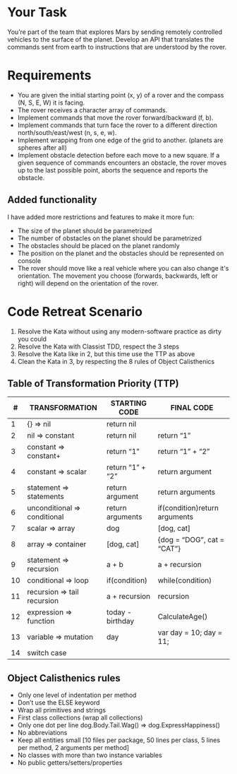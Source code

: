 # Your Task
You’re part of the team that explores Mars by sending remotely controlled vehicles to the surface of the planet. Develop an API that translates the commands sent from earth to instructions that are understood by the rover.

# Requirements
* You are given the initial starting point (x, y) of a rover and the compass (N, S, E, W) it is facing.
* The rover receives a character array of commands.
* Implement commands that move the rover forward/backward (f, b).
* Implement commands that turn face the rover to a different direction north/south/east/west (n, s, e, w).
* Implement wrapping from one edge of the grid to another. (planets are spheres after all)
* Implement obstacle detection before each move to a new square. If a given sequence of commands encounters an obstacle, the rover moves up to the last possible point, aborts the sequence and reports the obstacle.

## Added functionality
I have added more restrictions and features to make it more fun:
* The size of the planet should be parametrized
* The number of obstacles on the planet should be parametrized
* The obstacles should be placed on the planet randomly
* The position on the planet and the obstacles should be represented on console
* The rover should move like a real vehicle where you can also change it's orientation. The movement you choose (forwards, backwards, left or right) will depend on the orientation of the rover.

# Code Retreat Scenario
1. Resolve the Kata without using any modern-software practice as dirty you could
2. Resolve the Kata with Classist TDD, respect the 3 steps
3. Resolve the Kata like in 2, but this time use the TTP as above
4. Clean the Kata in 3, by respecting the 8 rules of Object Calisthenics

## Table of Transformation Priority (TTP)

| #  | TRANSFORMATION               | STARTING CODE    | FINAL CODE                    |
|----|------------------------------|------------------|-------------------------------|
| 1  | {} => nil                    | return nil       |                               |
| 2  | nil => constant              | return nil       | return “1”                    |
| 3  | constant => constant+        | return “1”       | return “1” + “2”              |
| 4  | constant => scalar           | return “1” + “2” | return argument               |
| 5  | statement => statements      | return argument  | return arguments              |
| 6  | unconditional => conditional | return arguments | if(condition)return arguments |
| 7  | scalar => array              | dog              | [dog, cat]                    |
| 8  | array => container           | [dog, cat]       | {dog = “DOG”, cat = “CAT”}    |
| 9  | statement => recursion       | a + b            | a + recursion                 |
| 10 | conditional => loop          | if(condition)    | while(condition)              |
| 11 | recursion => tail recursion  | a + recursion    | recursion                     |
| 12 | expression => function       | today - birthday | CalculateAge()                |
| 13 | variable => mutation         | day              | var day = 10; day = 11;       |
| 14 | switch case                  |                  |                               |

## Object Calisthenics rules
* Only one level of indentation per method
* Don’t use the ELSE keyword
* Wrap all primitives and strings
* First class collections (wrap all collections)
* Only one dot per line dog.Body.Tail.Wag() => dog.ExpressHappiness()
* No abbreviations
* Keep all entities small [10 files per package, 50 lines per class, 5 lines per method, 2 arguments per method]
* No classes with more than two instance variables
* No public getters/setters/properties
